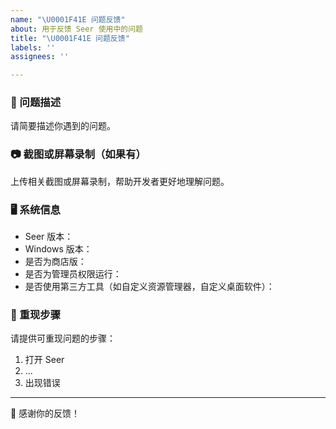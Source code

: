 ```yaml
---
name: "\U0001F41E 问题反馈"
about: 用于反馈 Seer 使用中的问题
title: "\U0001F41E 问题反馈"
labels: ''
assignees: ''

---
```


### 🐞 问题描述

请简要描述你遇到的问题。

### 📷 截图或屏幕录制（如果有）

上传相关截图或屏幕录制，帮助开发者更好地理解问题。

### 🖥️ 系统信息

- Seer 版本：
- Windows 版本：
- 是否为商店版：
- 是否为管理员权限运行：
- 是否使用第三方工具（如自定义资源管理器，自定义桌面软件）：

### 🔁 重现步骤

请提供可重现问题的步骤：

1. 打开 Seer
2. ...
3. 出现错误

---

🙏 感谢你的反馈！
